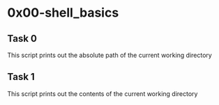 # 0x00-shell_basics
## Task 0
This script prints out the absolute path of the current working directory
## Task 1
This script prints out the contents of the current working directory
